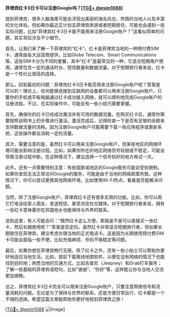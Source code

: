 **菲律宾红卡3日卡可以注册Google吗？[[TG💪+ @esim1088](https://t.me/s/esim1088)]**

提到菲律宾，很多人脑海里可能会浮现出美丽的海岛风光、热情的当地人以及丰富的文化体验。但如果你最近正计划去菲律宾旅游或者短期居住，可能也会遇到一些实际问题，比如“菲律宾红卡3日卡能不能用来注册Google账户？”这看似简单的问题，其实背后涉及不少细节。

首先，让我们来了解一下菲律宾的“红卡”。红卡是菲律宾当地的一种预付费SIM卡，通常由各大运营商提供，比如Globe Telecom、Smart Communications等。这些SIM卡分为不同的套餐，其中“红卡”是最常见的一种，它适合短期用户使用，通常包含一定的通话时长、短信数量和数据流量。对于短期旅行者来说，红卡是一个性价比很高的选择。

那么，回到最初的问题：菲律宾红卡3日卡能否用来注册Google账户呢？答案是可以的！理论上，任何能够连接到互联网的设备都可以用来注册Google账户。只要你的手机或平板电脑通过红卡成功接入网络，就可以顺利地完成Google账户的注册流程。不过，在实际操作中，可能会有一些小技巧需要掌握。

首先，确保你的红卡已经成功激活并有可用的数据流量。在购买红卡后，通常你需要按照说明书上的步骤进行激活。激活完成后，记得检查一下是否有足够的余额来支持数据流量的消耗。因为注册Google账户可能需要下载一些应用程序或更新系统，这些操作都会消耗一定的流量。

其次，需要注意的是，虽然红卡可以用来注册Google账户，但某些地区的网络环境可能会影响注册过程。比如，如果你所在的地区网络信号较弱或不稳定，可能会导致注册过程中断。在这种情况下，建议选择一个信号较好的地方再试一次。

此外，还有一点需要特别注意：有些国家或地区的Google服务可能会受到限制。如果你发现无法正常访问Google的服务，可能是由于当地的网络政策所致。这种情况下，你可以尝试更换其他网络环境，比如使用Wi-Fi热点，看看是否能解决问题。

当然，除了注册Google账户，菲律宾红卡还有很多实用的功能。比如，你可以用它打电话给家人朋友，发送短信，甚至浏览社交媒体。对于短期旅行者来说，拥有一张红卡意味着你在异国他乡也能保持与外界的联系。

说到这里，有人可能会问：“既然红卡这么方便，那我是不是可以直接买一张红卡，然后长期使用呢？”答案是否定的。虽然红卡非常适合短期旅行者，但如果长期居住在菲律宾，建议考虑办理当地的正式电话卡。这是因为长期使用预付费SIM卡可能会面临一些不便，比如充值麻烦、号码不够稳定等问题。

最后，如果你想在菲律宾畅行无阻，除了红卡之外，还有一些小贴士可以帮助你更好地适应当地生活。比如，提前下载离线地图软件，以便在没有网络的情况下也能找到目的地；熟悉当地的交通方式，比如吉普尼（Jeepney）和Grab打车服务；了解一些基础的菲律宾语短句，比如“谢谢”、“你好”等，这样能让你与当地人交流更加顺畅。

总之，菲律宾红卡3日卡完全可以用来注册Google账户，只要注意网络信号和流量消耗的问题。无论是为了保持与世界的联系，还是方便日常出行，红卡都是一个不错的选择。希望这篇文章能帮助你更好地规划菲律宾之旅！

[[TG💪+ @esim1088](https://t.me/s/esim1088) ![Image](https://i.postimg.cc/4NQfJmqS/Snipaste-2025-05-13-00-14-12.png)]